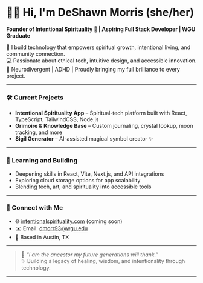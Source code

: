 # 👋🏽 Hi, I'm DeShawn Morris (she/her)

**Founder of Intentional Spirituality 🌿 | Aspiring Full Stack Developer | WGU Graduate**

🔮 I build technology that empowers spiritual growth, intentional living, and community connection.  
💻 Passionate about ethical tech, intuitive design, and accessible innovation.  
🧠 Neurodivergent | ADHD | Proudly bringing my full brilliance to every project.

---

### 🛠️ Current Projects
- **Intentional Spirituality App** – Spiritual-tech platform built with React, TypeScript, TailwindCSS, Node.js
- **Grimoire & Knowledge Base** – Custom journaling, crystal lookup, moon tracking, and more
- **Sigil Generator** – AI-assisted magical symbol creator ✨

---

### 🌱 Learning and Building
- Deepening skills in React, Vite, Next.js, and API integrations
- Exploring cloud storage options for app scalability
- Blending tech, art, and spirituality into accessible tools

---

### 🌟 Connect with Me
- 🌐 [intentionalspirituality.com](https://intentionalspirituality.com) (coming soon)
- ✉️ Email: dmorr93@wgu.edu
- 📍 Based in Austin, TX

---

> 🧿 *“I am the ancestor my future generations will thank.”*  
> ✨ Building a legacy of healing, wisdom, and intentionality through technology.

---
